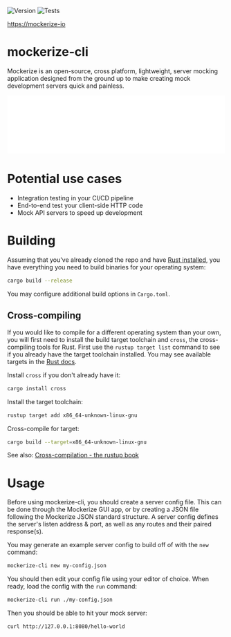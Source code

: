 ![Version](https://img.shields.io/badge/dynamic/toml?url=https%3A%2F%2Fraw.githubusercontent.com%2FMockerize-io%2Fmockerize-cli%2Fmain%2FCargo.toml&query=%24.package.version&label=Latest%20version) ![Tests](https://img.shields.io/github/actions/workflow/status/Mockerize-io/mockerize-cli/test_suite.yml?label=Tests)

[https://mockerize-io](https://mockerize.io/)

# mockerize-cli

Mockerize is an open-source, cross platform, lightweight, server mocking application designed from the ground up to make creating mock development servers quick and painless.

![example running mockerize-cli](docs/images/mockerize-cli.svg)

# Potential use cases

- Integration testing in your CI/CD pipeline
- End-to-end test your client-side HTTP code
- Mock API servers to speed up development

# Building

Assuming that you've already cloned the repo and have [Rust installed](https://doc.rust-lang.org/book/ch01-01-installation.html), you have everything you need to build binaries
for your operating system:

```sh
cargo build --release
```

You may configure additional build options in `Cargo.toml`.

## Cross-compiling

If you would like to compile for a different operating system than your own, you will first need to install the build target toolchain and `cross`, the cross-compiling tools for Rust.
First use the `rustup target list` command to see if you already have the target toolchain installed. You may see available targets in the [Rust docs](https://doc.rust-lang.org/nightly/rustc/platform-support.html).

Install `cross` if you don't already have it:

```sh
cargo install cross
```

Install the target toolchain:

```sh
rustup target add x86_64-unknown-linux-gnu
```

Cross-compile for target:

```sh
cargo build --target=x86_64-unknown-linux-gnu
```

See also: [Cross-compilation - the rustup book](https://rust-lang.github.io/rustup/cross-compilation.html)

# Usage

Before using mockerize-cli, you should create a server config file. This can be done through the Mockerize GUI app, or by creating a JSON file following the Mockerize JSON standard structure.
A server config defines the server's listen address & port, as well as any routes and their paired response(s).

You may generate an example server config to build off of with the `new` command:

```sh
mockerize-cli new my-config.json
```

You should then edit your config file using your editor of choice. When ready, load the config with the `run` command:

```sh
mockerize-cli run ./my-config.json
```

Then you should be able to hit your mock server:

```sh
curl http://127.0.0.1:8080/hello-world
```
